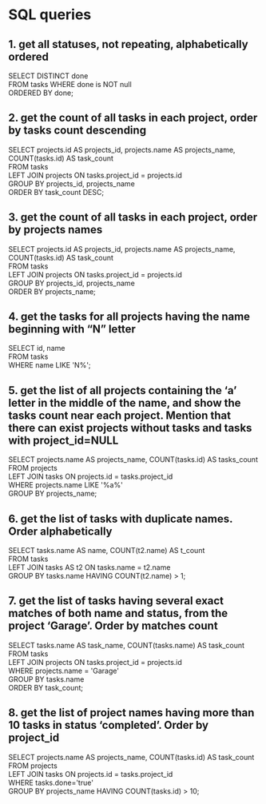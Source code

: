 # SQL queries #

## 1.  get all statuses, not repeating, alphabetically ordered

SELECT DISTINCT done          
FROM tasks WHERE done is NOT null          
ORDERED BY done;

## 2.  get the count of all tasks in each project, order by tasks count descending

SELECT projects.id AS projects_id, projects.name AS projects_name, COUNT(tasks.id) AS task_count     
FROM tasks     
LEFT JOIN projects ON tasks.project_id = projects.id          
GROUP BY projects_id, projects_name               
ORDER BY task_count DESC;

## 3.  get the count of all tasks in each project, order by projects names

SELECT projects.id AS projects_id, projects.name AS projects_name, COUNT(tasks.id) AS task_count           
FROM tasks   
LEFT JOIN projects ON tasks.project_id = projects.id                
GROUP BY projects_id, projects_name                                    
ORDER BY projects_name;

## 4.  get the tasks for all projects having the name beginning with “N” letter

SELECT id, name                
FROM tasks                     
WHERE name LIKE 'N%';

## 5.  get the list of all projects containing the ‘a’ letter in the middle of the name, and show the tasks count near each project. Mention that there can exist projects without tasks and tasks with project_id=NULL

SELECT projects.name AS projects_name, COUNT(tasks.id) AS tasks_count               
FROM projects      
LEFT JOIN tasks ON projects.id = tasks.project_id               
WHERE projects.name LIKE '%a%'                
GROUP BY projects_name;

## 6.  get the list of tasks with duplicate names. Order alphabetically

SELECT tasks.name AS name, COUNT(t2.name) AS t_count                 
FROM tasks     
LEFT JOIN tasks AS t2 ON tasks.name = t2.name                     
GROUP BY tasks.name HAVING COUNT(t2.name) > 1;

## 7.  get the list of tasks having several exact matches of both name and status, from the project ‘Garage’. Order by matches count

SELECT tasks.name AS task_name, COUNT(tasks.name) AS task_count                
FROM tasks       
LEFT JOIN projects ON tasks.project_id = projects.id                    
WHERE projects.name = 'Garage'                         
GROUP BY tasks.name                        
ORDER BY task_count;

## 8.  get the list of project names having more than 10 tasks in status ‘completed’. Order by project_id

SELECT projects.name AS projects_name, COUNT(tasks.id) AS task_count                   
FROM projects       
LEFT JOIN tasks ON projects.id = tasks.project_id                   
WHERE tasks.done='true'                   
GROUP BY projects_name HAVING COUNT(tasks.id) > 10;                   
